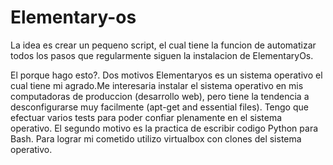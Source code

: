 Elementary-os
============

La idea es crear un pequeno script, el cual tiene la funcion de automatizar todos los pasos que regularmente siguen la instalacion de ElementaryOs.

El porque hago esto?. Dos motivos
Elementaryos es un sistema operativo el cual tiene mi agrado.Me interesaria instalar el sistema operativo en mis computadoras de produccion (desarrollo web), pero tiene la tendencia a desconfigurarse muy facilmente (apt-get and essential files). Tengo que efectuar varios tests para poder confiar plenamente en el sistema operativo.
El segundo motivo es la practica de escribir codigo Python para Bash.
Para lograr mi cometido utilizo virtualbox con clones del sistema operativo.
